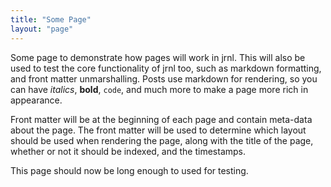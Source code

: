 ```yaml
---
title: "Some Page"
layout: "page"
---
```

Some page to demonstrate how pages will work in jrnl. This will also be used to test the core functionality of jrnl too, such as markdown formatting, and front matter unmarshalling. Posts use markdown for rendering, so you can have *italics*, **bold**, `code`, and much more to make a page more rich in appearance.

Front matter will be at the beginning of each page and contain meta-data about the page. The front matter will be used to determine which layout should be used when rendering the page, along with the title of the page, whether or not it should be indexed, and the timestamps.

This page should now be long enough to used for testing.
